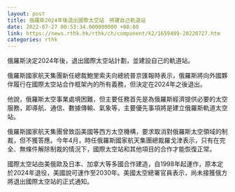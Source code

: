 ```yaml
---
layout: post
title: 俄羅斯2024年後退出國際太空站　將建自己軌道站
date: 2022-07-27 00:53:34.000000000 +08:00
link: https://news.rthk.hk/rthk/ch/component/k2/1659489-20220727.htm
categories: rthk
---
```


俄羅斯決定2024年後，退出國際太空站計劃，並建設自己的軌道站。 

俄羅斯國家航天集團新任總裁鮑里索夫向總統普京匯報時表示，俄羅斯將向外國夥伴履行在國際太空站合作框架內的所有義務，但決定在2024年之後退出。
  
他說，俄羅斯太空事業處境困難，但主要任務首先是為俄羅斯經濟提供必要的太空服務，即導航、通信、數據傳輸、氣象等，主要優先事項將是建立俄羅斯軌道太空站。 

俄羅斯國家航天集團曾致函美國等西方太空機構，要求取消對俄羅斯太空領域的制裁，但不獲答應。今年4月，時任俄羅斯國家航天集團總裁羅戈津表示，只有在完全、無條件解除制裁的情況下，國際太空站和其他項目的合作才能恢復正常。

國際太空站由美俄歐及日本、加拿大等多國合作建造，自1998年起運作，原本定於2024年退役，美國說可運作至2030年。美國太空總署官員表示，尚未接獲俄方將退出國際太空站的正式通知。
